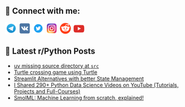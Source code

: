 ## 🔎 Connect with me:
[<img src="https://github.com/bullbesh/bullbesh/blob/main/images/Telegram.png" width="32" height="32" />](https://t.me/bullbesh)
[<img src="https://github.com/bullbesh/bullbesh/blob/main/images/VK.png" width="32" height="32" />](https://vk.com/bullbesh)
[<img src="https://github.com/bullbesh/bullbesh/blob/main/images/Twitter.png" width="32" height="32" />](https://twitter.com/bullbesh1)
[<img src="https://github.com/bullbesh/bullbesh/blob/main/images/Instagram.png" width="32" height="32" />](https://www.instagram.com/bullbesh)
[<img src="https://github.com/bullbesh/bullbesh/blob/main/images/Reddit.png" width="32" height="32" />](https://www.reddit.com/user/bullbesh)
[<img src="https://github.com/bullbesh/bullbesh/blob/main/images/YouTube.png" width="32" height="32" />](https://www.youtube.com/channel/UCtfjRs6uzgq5mfm8S06WTcg)

## 📕 Latest r/Python Posts
<!-- BLOG-POST-LIST:START -->
- [uv missing source directory at `src`](https://www.reddit.com/r/Python/comments/1kk6p7z/uv_missing_source_directory_at_src/)
- [Turtle crossing game using Turtle](https://www.reddit.com/r/Python/comments/1kk4yvl/turtle_crossing_game_using_turtle/)
- [Streamlit Alternatives with better State Management](https://www.reddit.com/r/Python/comments/1kk3xtn/streamlit_alternatives_with_better_state/)
- [I Shared 290+ Python Data Science Videos on YouTube &lpar;Tutorials, Projects and Full-Courses&rpar;](https://www.reddit.com/r/Python/comments/1kk1hx5/i_shared_290_python_data_science_videos_on/)
- [SmolML: Machine Learning from scratch, explained!](https://www.reddit.com/r/Python/comments/1kjznn4/smolml_machine_learning_from_scratch_explained/)
<!-- BLOG-POST-LIST:END -->
